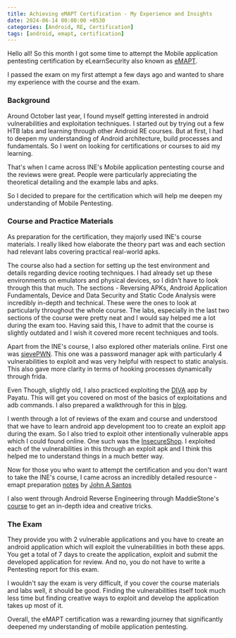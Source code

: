 ```yaml
---
title: Achieving eMAPT Certification - My Experience and Insights
date: 2024-06-14 00:00:00 +0530
categories: [Android, RE, Certification]
tags: [android, emapt, certification]
---
```



Hello all! So this month I got some time to attempt the Mobile application pentesting certification by eLearnSecurity also known as [eMAPT](https://security.ine.com/certifications/emapt-certification/). 

I passed the exam on my first attempt a few days ago and wanted to share my experience with the course and the exam. 

### Background 

Around October last year, I found myself getting interested in android vulnerabilities and exploitation techniques. I started out by trying out a few HTB labs and learning through other Android RE courses. But at first, I had to deepen my understanding of Android architecture, build processes and fundamentals. So I went on looking for certifications or courses to aid my learning. 

That's when I came across INE's Mobile application pentesting course and the reviews were great. People were particularly appreciating the theoretical detailing and the example labs and apks. 

So I decided to prepare for the certification which will help me deepen my understanding of Mobile Pentesting. 

### Course and Practice Materials

As preparation for the certification, they majorly used INE's course materials. I really liked how elaborate the theory part was and each section had relevant labs covering practical real-world apks. 

The course also had a section for setting up the test environment and details regarding device rooting techniques. I had already set up these environments on emulators and physical devices, so I didn't have to look through this that much. The sections - Reversing APKs, Android Application Fundamentals, Device and Data Security and Static Code Analysis were incredibly in-depth and technical. These were the ones to look at particularly throughout the whole course. The labs, especially in the last two sections of the course were pretty neat and I would say helped me a lot during the exam too. Having said this, I have to admit that the course is slightly outdated and I wish it covered more recent techniques and tools. 

Apart from the INE's course, I also explored other materials online. First one was [sievePWN](https://github.com/tanprathan/sievePWN). This one was a password manager apk with particularly 4 vulnerabilities to exploit and was very helpful with respect to static analysis. This also gave more clarity in terms of hooking processes dynamically through frida. 

Even Though, slightly old, I also practiced exploiting the [DIVA](https://github.com/payatu/diva-android) app by Payatu. This will get you covered on most of the basics of exploitations and adb commands. I also prepared a walkthrough for this in [blog](https://geethna.github.io/posts/diva-app-walkthrough/).


I wenth through a lot of reviews of the exam and course and understood that we have to learn android app development too to create an exploit app during the exam. So I also tried to exploit other intentionally vulnerable apps which I could found online. One such was the [InsecureShop](https://github.com/hax0rgb/InsecureShop). I exploited each of the vulnerabilities in this through an exploit apk and I think this helped me to understand things in a much better way.

Now for those you who want to attempt the certification and you don't want to take the INE's course, I came across an incredibly detailed resource - emapt preparation [notes](https://drive.google.com/file/d/1K_xnDKMhlV1aJqXsq4lXiCcliiGvs877/view) by [John A Santos](https://www.linkedin.com/in/joas-antonio-dos-santos/)

I also went through Android Reverse Engineering through MaddieStone's [course](https://www.ragingrock.com/AndroidAppRE/) to get an in-depth idea and creative tricks. 


### The Exam

They provide you with 2 vulnerable applications and you have to create an android application which will exploit the vulnerabilities in both these apps. You get a total of 7 days to create the application, exploit and submit the developed application for review. And no, you do not have to write a Pentesting report for this exam. 

I wouldn't say the exam is very difficult, if you cover the course materials and labs well, it should be good. Finding the vulnerabilities itself took much less time but finding creative ways to exploit and develop the application takes up most of it. 

Overall, the eMAPT certification was a rewarding journey that significantly deepened my understanding of mobile application pentesting. 




